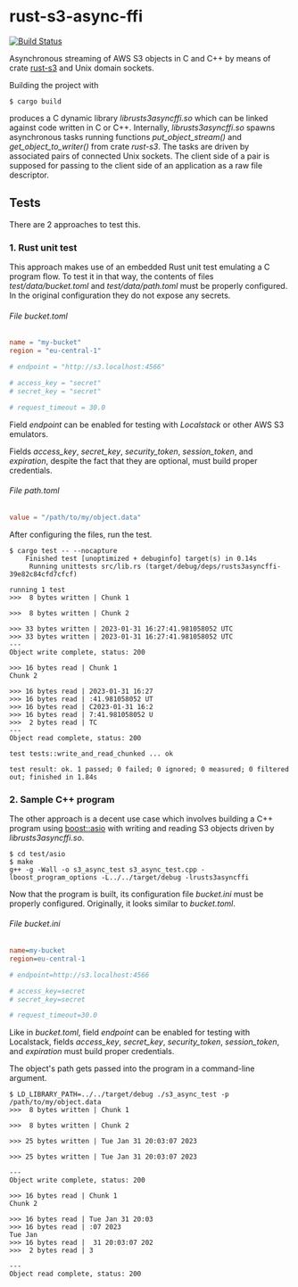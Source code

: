rust-s3-async-ffi
=================

[![Build Status](https://github.com/lyokha/rust-s3-async-ffi/workflows/CI/badge.svg)](https://github.com/lyokha/rust-s3-async-ffi/actions?query=workflow%3ACI)

Asynchronous streaming of AWS S3 objects in C and C++ by means of crate
[rust-s3](https://crates.io/crates/rust-s3) and Unix domain sockets.

Building the project with

```ShellSession
$ cargo build
```

produces a C dynamic library *librusts3asyncffi.so* which can be linked against
code written in C or C++. Internally, *librusts3asyncffi.so* spawns asynchronous
tasks running functions *put_object_stream()* and *get_object_to_writer()* from
crate *rust-s3*. The tasks are driven by associated pairs of connected Unix
sockets. The client side of a pair is supposed for passing to the client side
of an application as a raw file descriptor.

Tests
-----

There are 2 approaches to test this.

### 1. Rust unit test

This approach makes use of an embedded Rust unit test emulating a C program
flow. To test it in that way, the contents of files *test/data/bucket.toml* and
*test/data/path.toml* must be properly configured. In the original configuration
they do not expose any secrets.

###### File *bucket.toml*

```toml
name = "my-bucket"
region = "eu-central-1"

# endpoint = "http://s3.localhost:4566"

# access_key = "secret"
# secret_key = "secret"

# request_timeout = 30.0
```

Field *endpoint* can be enabled for testing with *Localstack* or other AWS S3
emulators.

Fields *access_key*, *secret_key*, *security_token*, *session_token*, and
*expiration*, despite the fact that they are optional, must build proper
credentials.

###### File *path.toml*

```toml
value = "/path/to/my/object.data"
```

After configuring the files, run the test.

```ShellSession
$ cargo test -- --nocapture
    Finished test [unoptimized + debuginfo] target(s) in 0.14s
     Running unittests src/lib.rs (target/debug/deps/rusts3asyncffi-39e82c84cfd7cfcf)

running 1 test
>>>  8 bytes written | Chunk 1

>>>  8 bytes written | Chunk 2

>>> 33 bytes written | 2023-01-31 16:27:41.981058052 UTC
>>> 33 bytes written | 2023-01-31 16:27:41.981058052 UTC
---
Object write complete, status: 200

>>> 16 bytes read | Chunk 1
Chunk 2

>>> 16 bytes read | 2023-01-31 16:27
>>> 16 bytes read | :41.981058052 UT
>>> 16 bytes read | C2023-01-31 16:2
>>> 16 bytes read | 7:41.981058052 U
>>>  2 bytes read | TC
---
Object read complete, status: 200

test tests::write_and_read_chunked ... ok

test result: ok. 1 passed; 0 failed; 0 ignored; 0 measured; 0 filtered out; finished in 1.84s
```

### 2. Sample C++ program

The other approach is a decent use case which involves building a C++ program
using [boost::asio](https://www.boost.org/doc/libs/release/libs/asio/) with
writing and reading S3 objects driven by *librusts3asyncffi.so*.

```ShellSession
$ cd test/asio
$ make
g++ -g -Wall -o s3_async_test s3_async_test.cpp -lboost_program_options -L../../target/debug -lrusts3asyncffi
```

Now that the program is built, its configuration file *bucket.ini* must be
properly configured. Originally, it looks similar to *bucket.toml*.

###### File *bucket.ini*

```ini
name=my-bucket
region=eu-central-1

# endpoint=http://s3.localhost:4566

# access_key=secret
# secret_key=secret

# request_timeout=30.0
```

Like in *bucket.toml*, field *endpoint* can be enabled for testing with
Localstack, fields *access_key*, *secret_key*, *security_token*,
*session_token*, and *expiration* must build proper credentials.

The object's path gets passed into the program in a command-line argument.

```ShellSession
$ LD_LIBRARY_PATH=../../target/debug ./s3_async_test -p /path/to/my/object.data
>>>  8 bytes written | Chunk 1

>>>  8 bytes written | Chunk 2

>>> 25 bytes written | Tue Jan 31 20:03:07 2023

>>> 25 bytes written | Tue Jan 31 20:03:07 2023

---
Object write complete, status: 200

>>> 16 bytes read | Chunk 1
Chunk 2

>>> 16 bytes read | Tue Jan 31 20:03
>>> 16 bytes read | :07 2023
Tue Jan
>>> 16 bytes read |  31 20:03:07 202
>>>  2 bytes read | 3

---
Object read complete, status: 200
```

